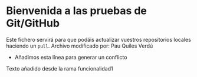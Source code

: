 # Bienvenida a las pruebas de Git/GitHub

Este fichero servirá para que podáis actualizar vuestros repositorios locales haciendo un `pull`.
Archivo modificado por: Pau Quiles Verdú
* Añadimos esta línea para generar un conflicto

Texto añadido desde la rama funcionalidad1